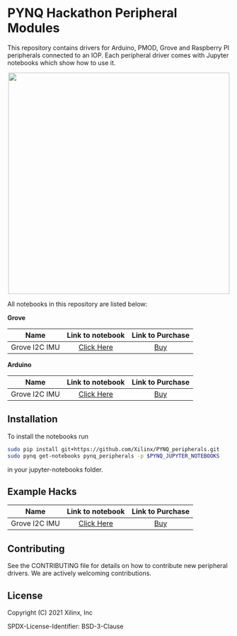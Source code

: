 # PYNQ Hackathon Peripheral Modules

This repository contains drivers for Arduino, PMOD, Grove and Raspberry PI
peripherals connected to an IOP. Each peripheral driver comes with Jupyter
notebooks which show how to use it. 

<p align="center">
  <img src="https://github.com/npurusho/PYNQ_peripherals-1/blob/main/pynq_peripherals/apps/app1_room_control_system/notebooks/images/room_control.png" height=500px>
</p>

All notebooks in this repository are listed below:

__Grove__

| Name | Link to notebook |  Link to Purchase |
|:----------:|:------------------:|:------------------:|
| Grove I2C IMU | [Click Here](https://github.com/npurusho/PYNQ_peripherals-1/blob/main/pynq_peripherals/modules/grove_imu/notebooks/grove_imu.ipynb) | [Buy](https://www.seeedstudio.com/Grove-IMU-10DOF-v2-0.html) |

__Arduino__

| Name | Link to notebook |  Link to Purchase |
|:----------:|:------------------:|:------------------:|
| Grove I2C IMU | [Click Here](https://github.com/npurusho/PYNQ_peripherals-1/blob/main/pynq_peripherals/modules/grove_imu/notebooks/grove_imu.ipynb) | [Buy](https://www.seeedstudio.com/Grove-IMU-10DOF-v2-0.html) |

## Installation

To install the notebooks run

```sh
sudo pip install git+https://github.com/Xilinx/PYNQ_peripherals.git
sudo pynq get-notebooks pynq_peripherals -p $PYNQ_JUPYTER_NOTEBOOKS
```

in your jupyter-notebooks folder.

## Example Hacks

| Name | Link to notebook |  Link to Purchase |
|:----------:|:------------------:|:------------------:|
| Grove I2C IMU | [Click Here](https://github.com/npurusho/PYNQ_peripherals-1/blob/main/pynq_peripherals/modules/grove_imu/notebooks/grove_imu.ipynb) | [Buy](https://www.seeedstudio.com/Grove-IMU-10DOF-v2-0.html) |


## Contributing

See the CONTRIBUTING file for details on how to contribute new peripheral
drivers. We are actively welcoming contributions.

## License

Copyright (C) 2021 Xilinx, Inc

SPDX-License-Identifier: BSD-3-Clause
